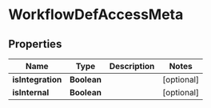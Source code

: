 

# WorkflowDefAccessMeta


## Properties

Name | Type | Description | Notes
------------ | ------------- | ------------- | -------------
**isIntegration** | **Boolean** |  |  [optional]
**isInternal** | **Boolean** |  |  [optional]



